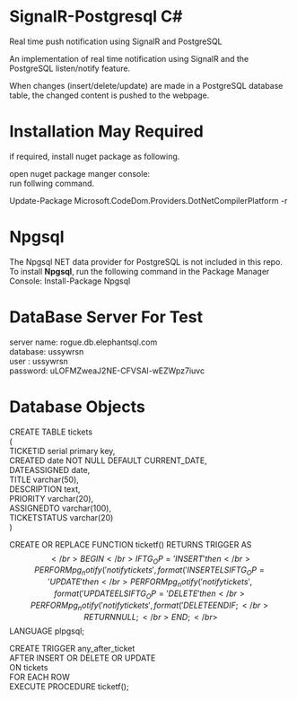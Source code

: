 # SignalR-Postgresql C#
Real time push notification using SignalR  and PostgreSQL

An implementation of real time notification using SignalR and the PostgreSQL listen/notify feature.

When changes (insert/delete/update) are made in a PostgreSQL database table, the changed content is pushed to the webpage.
# Installation May Required 

if required, install nuget package as following. </br>

open nuget package manger console: </br>
run follwing command. </br>

Update-Package Microsoft.CodeDom.Providers.DotNetCompilerPlatform -r </br>

# Npgsql
The Npgsql NET data provider for PostgreSQL is not included in this repo.
To install <b>Npgsql</b>, run the following command in the Package Manager Console: Install-Package Npgsql

# DataBase Server For Test
server name: 	rogue.db.elephantsql.com </br>
database: ussywrsn </br>
user : ussywrsn </br>
password: uLOFMZweaJ2NE-CFVSAl-wEZWpz7iuvc </br>

# Database Objects
CREATE TABLE tickets</br>
(</br>
    TICKETID serial primary key,</br>
    CREATED date NOT NULL DEFAULT CURRENT_DATE,</br>
    DATEASSIGNED date,</br>
    TITLE varchar(50),</br>
    DESCRIPTION text,</br>
    PRIORITY varchar(20),</br>
    ASSIGNEDTO varchar(100),</br>
    TICKETSTATUS varchar(20)</br>
)</br>

 CREATE OR REPLACE FUNCTION ticketf() RETURNS TRIGGER AS $$</br>
    BEGIN</br>
    IF TG_OP = 'INSERT' then</br>
    PERFORM pg_notify('notifytickets', format('INSERT %s %s', NEW.TICKETID, NEW.CREATED));</br>
    ELSIF TG_OP = 'UPDATE' then</br>
    PERFORM pg_notify('notifytickets', format('UPDATE %s %s', OLD.TICKETID, OLD.CREATED));</br>
    ELSIF TG_OP = 'DELETE' then</br>
    PERFORM pg_notify('notifytickets', format('DELETE %s %s', OLD.TICKETID, OLD.CREATED));</br>
    END IF;</br>
    RETURN NULL;</br>
    END;</br>
    $$ LANGUAGE plpgsql;</br>
  

CREATE TRIGGER any_after_ticket</br>
    AFTER INSERT OR DELETE OR UPDATE</br> 
    ON tickets</br>
    FOR EACH ROW</br>
    EXECUTE PROCEDURE ticketf();</br>

